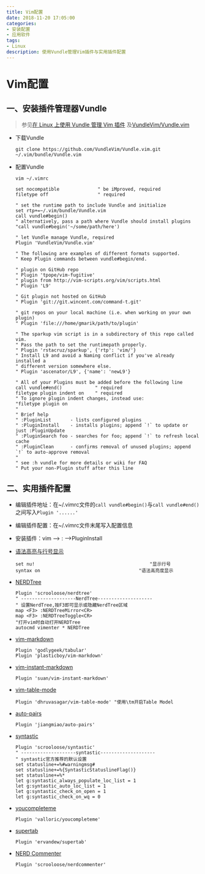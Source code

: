 ```yaml
---
title: Vim配置
date: 2018-11-20 17:05:00
categories:
- 安装配置
- 应用软件
tags: 
- Linux
description: 使用Vundle管理Vim插件与实用插件配置
---
```


# Vim配置

## 一、安装插件管理器Vundle

> 参见[在 Linux 上使用 Vundle 管理 Vim 插件](https://linux.cn/article-9416-1.html) 及[VundleVim/Vundle.vim](https://github.com/VundleVim/Vundle.vim)

- 下载Vundle

	`git clone https://github.com/VundleVim/Vundle.vim.git ~/.vim/bundle/Vundle.vim`

- 配置Vundle

	`vim ~/.vimrc`

	```
	set nocompatible              " be iMproved, required
	filetype off                  " required

	" set the runtime path to include Vundle and initialize
	set rtp+=~/.vim/bundle/Vundle.vim
	call vundle#begin()
	" alternatively, pass a path where Vundle should install plugins
	"call vundle#begin('~/some/path/here')

	" let Vundle manage Vundle, required
	Plugin 'VundleVim/Vundle.vim'

	" The following are examples of different formats supported.
	" Keep Plugin commands between vundle#begin/end.

	" plugin on GitHub repo
	" Plugin 'tpope/vim-fugitive'
	" plugin from http://vim-scripts.org/vim/scripts.html
	" Plugin 'L9'

	" Git plugin not hosted on GitHub
	" Plugin 'git://git.wincent.com/command-t.git'

	" git repos on your local machine (i.e. when working on your own plugin)
	" Plugin 'file:///home/gmarik/path/to/plugin'

	" The sparkup vim script is in a subdirectory of this repo called vim.
	" Pass the path to set the runtimepath properly.
	" Plugin 'rstacruz/sparkup', {'rtp': 'vim/'}
	" Install L9 and avoid a Naming conflict if you've already installed a
	" different version somewhere else.
	" Plugin 'ascenator/L9', {'name': 'newL9'}

	" All of your Plugins must be added before the following line
	call vundle#end()            " required
	filetype plugin indent on    " required
	" To ignore plugin indent changes, instead use:
	"filetype plugin on
	"
	" Brief help
	" :PluginList       - lists configured plugins
	" :PluginInstall    - installs plugins; append `!` to update or just :PluginUpdate
	" :PluginSearch foo - searches for foo; append `!` to refresh local cache
	" :PluginClean      - confirms removal of unused plugins; append `!` to auto-approve removal
	"
	" see :h vundle for more details or wiki for FAQ
	" Put your non-Plugin stuff after this line
	```

## 二、实用插件配置
- 编辑插件地址：在~/.vimrc文件的`call vundle#begin()`与`call vundle#end() `之间写入`Plugin '......'	`
- 编辑插件配置：在~/.vimrc文件末尾写入配置信息
- 安装插件：vim --> : -->PluginInstall

- [语法高亮与行号显示](https://blog.csdn.net/chuanj1985/article/details/6873830)
	```   
	set nu!                                          "显示行号
	syntax on                                    "语法高亮度显示

	```

- [NERDTree](https://github.com/scrooloose/nerdtree "文件系统资源管理器")
	```
	Plugin 'scrooloose/nerdtree'	
	" --------------------NerdTree--------------------
	" 设置NerdTree,按F3即可显示或隐藏NerdTree区域
	map <F3> :NERDTreeMirror<CR>
	map <F3> :NERDTreeToggle<CR>
	"打开vim时自动打开NERDTree
	autocmd vimenter * NERDTree
	```

- [vim-markdown](https://github.com/plasticboy/vim-markdown "Markdown")
	```
	Plugin 'godlygeek/tabular'
	Plugin 'plasticboy/vim-markdown'
	```

- [vim-instant-markdown](https://github.com/suan/vim-instant-markdown "Markdown实时预览")
	```
	Plugin 'suan/vim-instant-markdown'
	```

- [vim-table-mode](https://github.com/dhruvasagar/vim-table-mode)
	```
	Plugin 'dhruvasagar/vim-table-mode'	"使用\tm开启Table Model
	```

- [auto-pairs](https://github.com/jiangmiao/auto-pairs "自动插入和格式化方括号和圆括号")
	```
	Plugin 'jiangmiao/auto-pairs'
	```


- [syntastic](https://github.com/vim-syntastic/syntastic "语法检测")
	```
	Plugin 'scrooloose/syntastic'
	" --------------------syntastic--------------------
	" syntastic官方推荐的默认设置
	set statusline+=%#warningmsg#
	set statusline+=%{SyntasticStatuslineFlag()}
	set statusline+=%*
	let g:syntastic_always_populate_loc_list = 1
	let g:syntastic_auto_loc_list = 1
	let g:syntastic_check_on_open = 1
	let g:syntastic_check_on_wq = 0
	```

- [youcompleteme](https://github.com/valloric/youcompleteme "代码补全")
	```
	Plugin 'valloric/youcompleteme'
	```

- [supertab](https://github.com/ervandew/supertab "代码补全")
	```
	Plugin 'ervandew/supertab'
	```

- [ NERD Commenter](https://github.com/scrooloose/nerdcommenter "注释")
	```
	Plugin 'scrooloose/nerdcommenter'
	```

